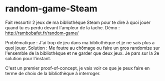 # random-game-Steam
Fait ressortir 2 jeux de ma bibliothèque Steam pour te dire à quoi jouer quand tu es perdu devant l'ampleur de la tache. 
Démo : http://rambobafet.fr/random-game/

Problématique : J'ai trop de jeu dans ma bibliothèque et je ne sais plus a quoi jouer.
Solution : Me foutre au chômage ou faire un gros randomize sur l'ensemble de la bibliothèque et ne garder que deux jeux.
Je pars sur la 2e solution pour l'instant.

C'est un premier proof-of-concept, je vais voir ce que je peux faire en terme de choix de la bibliothèque à interroger.
